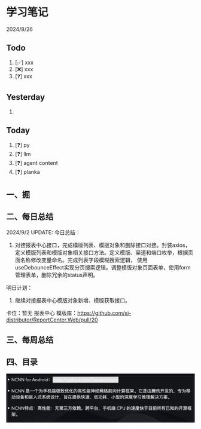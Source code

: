 # 学习笔记

2024/8/26



## Todo

1. [✅] xxx
2. [❌] xxx
3. [❓] xxx



## Yesterday

1. 




## Today

1. [❓] py
2. [❓] llm
3. [❓] agent content
4. [❓] planka



## 一、掘





## 二、每日总结

2024/9/2 UPDATE: 
今日总结：

1. 对接报表中心接口，完成模版列表、模版对象和删除接口对接。封装axios，定义模版列表和模版对象相关接口方法。定义模版、渠道和端口枚举，根据页面名称修改变量命名。完成列表字段模糊搜索逻辑， 使用useDebounceEffect实现分页搜索逻辑。调整模版对象页面表单，使用form管理表单，删除冗余的status声明。



明日计划：

1. 继续对接报表中心模版对象新增、模版获取接口。



卡位：暂无
报表中心 模版库：https://github.com/sj-distributor/ReportCenter.Web/pull/20

## 三、每周总结




## 四、目录

![image-20240902142301423](https://raw.githubusercontent.com/levi33Y/Pictures/main/image-20240902142301423.png)
